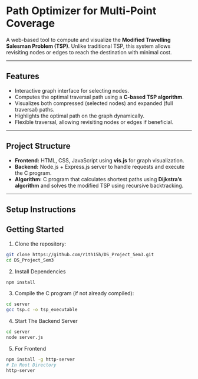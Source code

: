 # Path Optimizer for Multi-Point Coverage

A web-based tool to compute and visualize the **Modified Travelling Salesman Problem (TSP)**. Unlike traditional TSP, this system allows revisiting nodes or edges to reach the destination with minimal cost.

---

## Features

- Interactive graph interface for selecting nodes.
- Computes the optimal traversal path using a **C-based TSP algorithm**.
- Visualizes both compressed (selected nodes) and expanded (full traversal) paths.
- Highlights the optimal path on the graph dynamically.
- Flexible traversal, allowing revisiting nodes or edges if beneficial.

---

## Project Structure

- **Frontend:** HTML, CSS, JavaScript using **vis.js** for graph visualization.
- **Backend:** Node.js + Express.js server to handle requests and execute the C program.
- **Algorithm:** C program that calculates shortest paths using **Dijkstra’s algorithm** and solves the modified TSP using recursive backtracking.

---

## Setup Instructions

## Getting Started

1. Clone the repository:

```bash
git clone https://github.com/r1th15h/DS_Project_Sem3.git
cd DS_Project_Sem3
```
2. Install Dependencies

```bash
npm install
```
3. Compile the C program (if not already compiled):

```bash
cd server
gcc tsp.c -o tsp_executable
```
4. Start The Backend Server

```bash
cd server
node server.js
```
5. For Frontend

```bash
npm install -g http-server
# In Root Directory
http-server
```